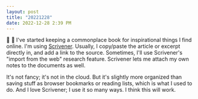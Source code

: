 ```yaml
---
layout: post
title: "20221228"
date: 2022-12-28 2:39 PM
---
```


📓 📝 I've started keeping a commonplace book for inspirational things I find online. I'm using [Scrivener](https://www.literatureandlatte.com/scrivener/overview). Usually, I copy/paste the article or excerpt directly in, and add a link to the source. Sometimes, I'll use Scrivener's "import from the web" research feature. Scrivener lets me attach my own notes to the documents as well.

It's not fancy; it's not in the cloud. But it's slightly more organized than saving stuff as browser bookmarks or reading lists, which is what I used to do. And I love Scrivener; I use it so many ways. I think this will work.

